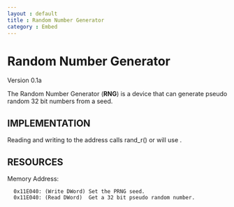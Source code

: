 ```yaml
---
layout : default
title : Random Number Generator
category : Embed
---
```

Random Number Generator
=======================
Version 0.1a

The Random Number Generator (**RNG**) is a device that can generate pseudo random
32 bit numbers from a seed.

IMPLEMENTATION
--------------
Reading and writing to the address calls rand_r() or will use <random>.

RESOURCES
---------
Memory Address:

```
  0x11E040: (Write DWord) Set the PRNG seed.
  0x11E040: (Read DWord)  Get a 32 bit pseudo random number.
```

